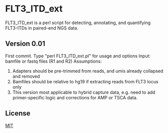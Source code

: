 # FLT3_ITD_ext
FLT3_ITD_ext is a perl script for detecting, annotating, and quantifying FLT3-ITDs in paired-end NGS data.

## Version 0.01
First commit.
Type "perl FLT3_ITD_ext.pl" for usage and options 
Input: bamfile or fastq files (R1 and R2)
Assumptions:
1. Adapters should be pre-trimmed from reads, and umis already collapsed and removed
2. Bamfiles should be relative to hg19 if extracting reads from FLT3 locus only
3. This version most applicable to hybrid capture data, e.g. need to add primer-specific logic and corrections for AMP or TSCA data.

## License
[MIT](https://choosealicense.com/licenses/mit/)
